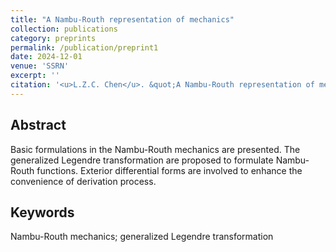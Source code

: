 ```yaml
---
title: "A Nambu-Routh representation of mechanics"
collection: publications
category: preprints
permalink: /publication/preprint1
date: 2024-12-01
venue: 'SSRN'
excerpt: ''
citation: '<u>L.Z.C. Chen</u>. &quot;A Nambu-Routh representation of mechanics. &quot; <i>SSRN</i>, 2024. http://dx.doi.org/10.2139/ssrn.5060899'
---
```


<!---
paperurl: 'http://chainjackson.github.io/Chain.github.io/files/preprint1.pdf'
--->

## Abstract
Basic formulations in the Nambu-Routh mechanics are presented. The generalized Legendre transformation are proposed to formulate Nambu-Routh functions. Exterior differential forms are involved to enhance the convenience of derivation process.

## Keywords
Nambu-Routh mechanics; generalized Legendre transformation
